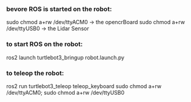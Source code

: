 ### bevore ROS is started on the robot:
sudo chmod a+rw /dev/ttyACM0 -> the opencrBoard
sudo chmod a+rw /dev/ttyUSB0 -> the Lidar Sensor
### to start ROS on the robot:
ros2 launch turtlebot3_bringup robot.launch.py
### to teleop the robot: 
ros2 run turtlebot3_teleop teleop_keyboard
sudo chmod a+rw /dev/ttyACM0; sudo chmod a+rw /dev/ttyUSB0
